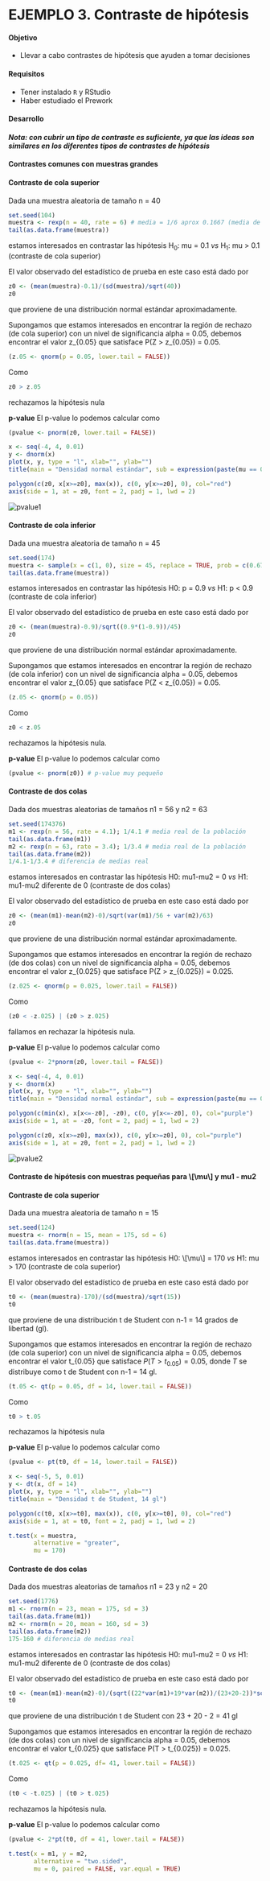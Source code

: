 # EJEMPLO 3. Contraste de hipótesis

#### Objetivo

- Llevar a cabo contrastes de hipótesis que ayuden a tomar decisiones

#### Requisitos

- Tener instalado `R` y RStudio
- Haber estudiado el Prework

#### Desarrollo

#### *Nota: con cubrir un tipo de contraste es suficiente, ya que las ideas son similares en los diferentes tipos de contrastes de hipótesis*

#### Contrastes comunes con muestras grandes

#### Contraste de cola superior

Dada una muestra aleatoria de tamaño n = 40

```R
set.seed(104)
muestra <- rexp(n = 40, rate = 6) # media = 1/6 aprox 0.1667 (media de la población)
tail(as.data.frame(muestra))
```

estamos interesados en contrastar las hipótesis H<sub>0</sub>: mu = 0.1 *vs* H<sub>1</sub>: mu > 0.1 (contraste de cola superior)

El valor observado del estadístico de prueba en este caso está dado por

```R
z0 <- (mean(muestra)-0.1)/(sd(muestra)/sqrt(40)) 
z0
```

que proviene de una distribución normal estándar aproximadamente.

Supongamos que estamos interesados en encontrar la región de rechazo (de cola superior) con un nivel de significancia alpha = 0.05, debemos encontrar el valor z_{0.05} que satisface P(Z > z_{0.05}) = 0.05.

```R
(z.05 <- qnorm(p = 0.05, lower.tail = FALSE))
```

Como

```R
z0 > z.05
```

rechazamos la hipótesis nula

**p-value** El p-value lo podemos calcular como 

```R
(pvalue <- pnorm(z0, lower.tail = FALSE))
```

```R
x <- seq(-4, 4, 0.01)
y <- dnorm(x)
plot(x, y, type = "l", xlab="", ylab="")
title(main = "Densidad normal estándar", sub = expression(paste(mu == 0, " y ", sigma == 1)))

polygon(c(z0, x[x>=z0], max(x)), c(0, y[x>=z0], 0), col="red")
axis(side = 1, at = z0, font = 2, padj = 1, lwd = 2)
```

![pvalue1](https://user-images.githubusercontent.com/50311949/118203428-adef6580-b421-11eb-829f-c5c17356e36f.png)

#### Contraste de cola inferior

Dada una muestra aleatoria de tamaño n = 45

```R
set.seed(174)
muestra <- sample(x = c(1, 0), size = 45, replace = TRUE, prob = c(0.67, 0.33)); 0.67 # media real de la población
tail(as.data.frame(muestra))
```

estamos interesados en contrastar las hipótesis H0: p = 0.9 *vs* H1: p < 0.9 (contraste de cola inferior)

El valor observado del estadístico de prueba en este caso está dado por

```R
z0 <- (mean(muestra)-0.9)/sqrt((0.9*(1-0.9))/45)
z0
```

que proviene de una distribución normal estándar aproximadamente.

Supongamos que estamos interesados en encontrar la región de rechazo (de cola inferior) con un nivel de significancia alpha = 0.05, debemos encontrar el valor z_{0.05} que satisface P(Z < z_{0.05}) = 0.05.

```R
(z.05 <- qnorm(p = 0.05))
```

Como

```R
z0 < z.05
```

rechazamos la hipótesis nula.

**p-value** El p-value lo podemos calcular como 

```R
(pvalue <- pnorm(z0)) # p-value muy pequeño
```

#### Contraste de dos colas

Dada dos muestras aleatorias de tamaños n1 = 56 y n2 = 63

```R
set.seed(174376)
m1 <- rexp(n = 56, rate = 4.1); 1/4.1 # media real de la población
tail(as.data.frame(m1))
m2 <- rexp(n = 63, rate = 3.4); 1/3.4 # media real de la población
tail(as.data.frame(m2))
1/4.1-1/3.4 # diferencia de medias real
```

estamos interesados en contrastar las hipótesis H0: mu1-mu2 = 0 *vs* H1: mu1-mu2 diferente de 0 (contraste de dos colas)

El valor observado del estadístico de prueba en este caso está dado por

```R
z0 <- (mean(m1)-mean(m2)-0)/sqrt(var(m1)/56 + var(m2)/63)
z0
```

que proviene de una distribución normal estándar aproximadamente.

Supongamos que estamos interesados en encontrar la región de rechazo (de dos colas) con un nivel de significancia alpha = 0.05, debemos encontrar el valor z_{0.025} que satisface P(Z > z_{0.025}) = 0.025.

```R
(z.025 <- qnorm(p = 0.025, lower.tail = FALSE))
```

Como

```R
(z0 < -z.025) | (z0 > z.025)
```

fallamos en rechazar la hipótesis nula.

**p-value** El p-value lo podemos calcular como 

```R
(pvalue <- 2*pnorm(z0, lower.tail = FALSE))
```

```R
x <- seq(-4, 4, 0.01)
y <- dnorm(x)
plot(x, y, type = "l", xlab="", ylab="")
title(main = "Densidad normal estándar", sub = expression(paste(mu == 0, " y ", sigma == 1)))

polygon(c(min(x), x[x<=-z0], -z0), c(0, y[x<=-z0], 0), col="purple")
axis(side = 1, at = -z0, font = 2, padj = 1, lwd = 2)

polygon(c(z0, x[x>=z0], max(x)), c(0, y[x>=z0], 0), col="purple")
axis(side = 1, at = z0, font = 2, padj = 1, lwd = 2)
```

![pvalue2](https://user-images.githubusercontent.com/50311949/118203683-2a824400-b422-11eb-9118-b40ea3779706.png)

#### Contraste de hipótesis con muestras pequeñas para \\[\mu\\] y mu1 - mu2

#### Contraste de cola superior

Dada una muestra aleatoria de tamaño n = 15

```R
set.seed(124)
muestra <- rnorm(n = 15, mean = 175, sd = 6) 
tail(as.data.frame(muestra))
```

estamos interesados en contrastar las hipótesis H0: \\[\mu\\] = 170 *vs* H1: mu > 170 (contraste de cola superior)

El valor observado del estadístico de prueba en este caso está dado por

```R
t0 <- (mean(muestra)-170)/(sd(muestra)/sqrt(15)) 
t0
```

que proviene de una distribución t de Student con n-1 = 14 grados de libertad (gl).

Supongamos que estamos interesados en encontrar la región de rechazo (de cola superior) con un nivel de significancia alpha = 0.05, debemos encontrar el valor t_{0.05} que satisface $P(T > t_{0.05}) = 0.05$, donde $T$ se distribuye como t de Student con n-1 = 14 gl.

```R
(t.05 <- qt(p = 0.05, df = 14, lower.tail = FALSE))
```

Como

```R
t0 > t.05
```

rechazamos la hipótesis nula

**p-value** El p-value lo podemos calcular como 

```R
(pvalue <- pt(t0, df = 14, lower.tail = FALSE))
```

```R
x <- seq(-5, 5, 0.01)
y <- dt(x, df = 14)
plot(x, y, type = "l", xlab="", ylab="")
title(main = "Densidad t de Student, 14 gl")

polygon(c(t0, x[x>=t0], max(x)), c(0, y[x>=t0], 0), col="red")
axis(side = 1, at = t0, font = 2, padj = 1, lwd = 2)
```

```R
t.test(x = muestra,
       alternative = "greater",
       mu = 170)
```

#### Contraste de dos colas

Dada dos muestras aleatorias de tamaños n1 = 23 y n2 = 20

```R
set.seed(1776)
m1 <- rnorm(n = 23, mean = 175, sd = 3)
tail(as.data.frame(m1))
m2 <- rnorm(n = 20, mean = 160, sd = 3)
tail(as.data.frame(m2))
175-160 # diferencia de medias real
```

estamos interesados en contrastar las hipótesis H0: mu1-mu2 = 0 *vs* H1: mu1-mu2 diferente de 0 (contraste de dos colas)

El valor observado del estadístico de prueba en este caso está dado por

```R
t0 <- (mean(m1)-mean(m2)-0)/(sqrt((22*var(m1)+19*var(m2))/(23+20-2))*sqrt(1/23+1/20))
t0
```

que proviene de una distribución t de Student con 23 + 20 - 2 = 41 gl

Supongamos que estamos interesados en encontrar la región de rechazo (de dos colas) con un nivel de significancia alpha = 0.05, debemos encontrar el valor t_{0.025} que satisface P(T > t_{0.025}) = 0.025.

```R
(t.025 <- qt(p = 0.025, df= 41, lower.tail = FALSE))
```

Como

```R
(t0 < -t.025) | (t0 > t.025)
```

rechazamos la hipótesis nula.

**p-value** El p-value lo podemos calcular como 

```R
(pvalue <- 2*pt(t0, df = 41, lower.tail = FALSE))
```

```R
t.test(x = m1, y = m2,
       alternative = "two.sided",
       mu = 0, paired = FALSE, var.equal = TRUE)
```
